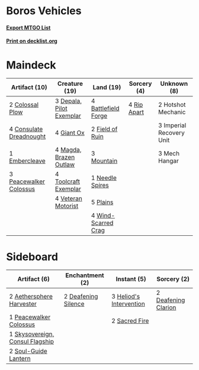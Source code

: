 # Boros Vehicles

#### [Export MTGO List](../collection/Boros%20Vehicles/Boros%20Vehicles.txt)
#### [Print on decklist.org](http://decklist.org/?deckmain=4%09Battlefield%20Forge%0A2%09Colossal%20Plow%0A4%09Consulate%20Dreadnought%0A3%09Depala,%20Pilot%20Exemplar%0A1%09Embercleave%0A2%09Field%20of%20Ruin%0A4%09Giant%20Ox%0A2%09Hotshot%20Mechanic%0A3%09Imperial%20Recovery%20Unit%0A4%09Magda,%20Brazen%20Outlaw%0A3%09Mech%20Hangar%0A3%09Mountain%0A1%09Needle%20Spires%0A3%09Peacewalker%20Colossus%0A5%09Plains%0A4%09Rip%20Apart%0A4%09Toolcraft%20Exemplar%0A4%09Veteran%20Motorist%0A4%09Wind-Scarred%20Crag&deckside=2%09Aethersphere%20Harvester%0A2%09Deafening%20Clarion%0A2%09Deafening%20Silence%0A3%09Heliod's%20Intervention%0A1%09Peacewalker%20Colossus%0A2%09Sacred%20Fire%0A1%09Skysovereign,%20Consul%20Flagship%0A2%09Soul-Guide%20Lantern)
# Maindeck

|                                          Artifact (10)                                           |                                           Creature (19)                                           |                                          Land (19)                                           |                                     Sorcery (4)                                      |      Unknown (8)       |
|--------------------------------------------------------------------------------------------------|---------------------------------------------------------------------------------------------------|----------------------------------------------------------------------------------------------|--------------------------------------------------------------------------------------|------------------------|
|2 [Colossal Plow](http://gatherer.wizards.com/Pages/Card/Details.aspx?multiverseid=503852)        |3 [Depala, Pilot Exemplar](http://gatherer.wizards.com/Pages/Card/Details.aspx?multiverseid=417751)|4 [Battlefield Forge](http://gatherer.wizards.com/Pages/Card/Details.aspx?multiverseid=129479)|4 [Rip Apart](http://gatherer.wizards.com/Pages/Card/Details.aspx?multiverseid=513717)|2 Hotshot Mechanic      |
|4 [Consulate Dreadnought](http://gatherer.wizards.com/Pages/Card/Details.aspx?multiverseid=423813)|4 [Giant Ox](http://gatherer.wizards.com/Pages/Card/Details.aspx?multiverseid=503615)              |2 [Field of Ruin](http://gatherer.wizards.com/Pages/Card/Details.aspx?multiverseid=435415)    |                                                                                      |3 Imperial Recovery Unit|
|1 [Embercleave](http://gatherer.wizards.com/Pages/Card/Details.aspx?multiverseid=473082)          |4 [Magda, Brazen Outlaw](http://gatherer.wizards.com/Pages/Card/Details.aspx?multiverseid=503754)  |3 [Mountain](http://gatherer.wizards.com/Pages/Card/Details.aspx?multiverseid=439859)         |                                                                                      |3 Mech Hangar           |
|3 [Peacewalker Colossus](http://gatherer.wizards.com/Pages/Card/Details.aspx?multiverseid=423837) |4 [Toolcraft Exemplar](http://gatherer.wizards.com/Pages/Card/Details.aspx?multiverseid=417605)    |1 [Needle Spires](http://gatherer.wizards.com/Pages/Card/Details.aspx?multiverseid=407685)    |                                                                                      |                        |
|                                                                                                  |4 [Veteran Motorist](http://gatherer.wizards.com/Pages/Card/Details.aspx?multiverseid=417761)      |5 [Plains](http://gatherer.wizards.com/Pages/Card/Details.aspx?multiverseid=439856)           |                                                                                      |                        |
|                                                                                                  |                                                                                                   |4 [Wind-Scarred Crag](http://gatherer.wizards.com/Pages/Card/Details.aspx?multiverseid=405452)|                                                                                      |                        |


# Sideboard

|                                               Artifact (6)                                               |                                       Enchantment (2)                                        |                                           Instant (5)                                            |                                         Sorcery (2)                                          |
|----------------------------------------------------------------------------------------------------------|----------------------------------------------------------------------------------------------|--------------------------------------------------------------------------------------------------|----------------------------------------------------------------------------------------------|
|2 [Aethersphere Harvester](http://gatherer.wizards.com/Pages/Card/Details.aspx?multiverseid=423809)       |2 [Deafening Silence](http://gatherer.wizards.com/Pages/Card/Details.aspx?multiverseid=472972)|3 [Heliod's Intervention](http://gatherer.wizards.com/Pages/Card/Details.aspx?multiverseid=476270)|2 [Deafening Clarion](http://gatherer.wizards.com/Pages/Card/Details.aspx?multiverseid=452915)|
|1 [Peacewalker Colossus](http://gatherer.wizards.com/Pages/Card/Details.aspx?multiverseid=423837)         |                                                                                              |2 [Sacred Fire](http://gatherer.wizards.com/Pages/Card/Details.aspx?multiverseid=535035)          |                                                                                              |
|1 [Skysovereign, Consul Flagship](http://gatherer.wizards.com/Pages/Card/Details.aspx?multiverseid=417807)|                                                                                              |                                                                                                  |                                                                                              |
|2 [Soul-Guide Lantern](http://gatherer.wizards.com/Pages/Card/Details.aspx?multiverseid=476488)           |                                                                                              |                                                                                                  |                                                                                              |

